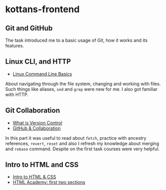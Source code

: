 # kottans-frontend


## Git and GitHub 

The task introduced me to a basic usage of Git, how it works and its features.

## Linux CLI, and HTTP

* [Linux Command Line Basics](task_linux_cli/2018-11-04_214915.jpg)

About navigating through the file system, changing and working with files. Such things like aliases, `sed` and `grep` were new for me. I also got familiar with HTTP.

## Git Collaboration

* [What is Version Control](task_git_collaboration/2018-11-11_160728.jpg)
* [GitHub & Collaboration](task_git_collaboration/2018-11-17_180519.jpg)

In this part it was useful to read about `fetch`, practice with ancestry references, `revert`, `reset` and also I refresh my knowledge about merging and `rebase` command. Despite on the first task courses were very helpful.

## Intro to HTML and CSS 

* [Intro to HTML & CSS](task_html_css_intro/2018-11-22_191251.jpg)
* [HTML Academy: first two sections](task_html_css_intro/2018-11-23_211447.jpg)

